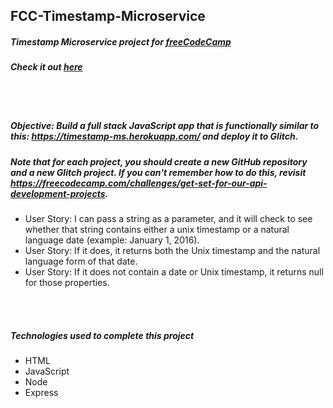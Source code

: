 ## FCC-Timestamp-Microservice
##### Timestamp Microservice project for [freeCodeCamp](https://www.freecodecamp.org/)
##### Check it out [here](https://mixed-tadpole.glitch.me/)

<br/>
<br/>

##### Objective: Build a full stack JavaScript app that is functionally similar to this: https://timestamp-ms.herokuapp.com/ and deploy it to Glitch.
##### Note that for each project, you should create a new GitHub repository and a new Glitch project. If you can't remember how to do this, revisit https://freecodecamp.com/challenges/get-set-for-our-api-development-projects.
- User Story: I can pass a string as a parameter, and it will check to see whether that string contains either a unix timestamp or a natural language date (example: January 1, 2016).
- User Story: If it does, it returns both the Unix timestamp and the natural language form of that date.
- User Story: If it does not contain a date or Unix timestamp, it returns null for those properties.

<br/>
<br/>

##### Technologies used to complete this project
- HTML
- JavaScript
- Node
- Express

